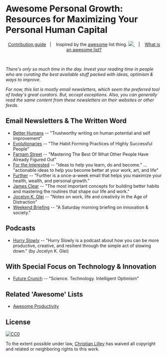 # Awesome Personal Growth: <br>Resources for Maximizing Your Personal Human Capital

<p align="center">
<a href="CONTRIBUTING.md">Contribution guide</a>&nbsp;&nbsp;&nbsp;|&nbsp;&nbsp;&nbsp;
 Inspired by the <a href="https://github.com/sindresorhus/awesome">awesome</a> list thing. <a href="https://github.com/sindresorhus/awesome"><img src="https://cdn.rawgit.com/sindresorhus/awesome/d7305f38d29fed78fa85652e3a63e154dd8e8829/media/badge.svg" /> </a>&nbsp;&nbsp;&nbsp;|&nbsp;&nbsp;&nbsp;
<a href="https://github.com/sindresorhus/awesome/blob/master/awesome.md">What is an awesome list?</a>
</p>

<br>

*There's only so much time in the day. Invest your reading time in people who are curating the best available stuff packed with ideas, optimism & ways to improve.*

*For now, this list is mostly email newsletters, which seem the preferred tool of today's great curators. But, accept exceptions. Also, you can generally read the same content from these newsletters on their websites or other feeds.*
 
<!--- Eventually, add a "Contents" list, but for now, it's all above-the-fold -->

## Email Newsletters & The Written Word
- [Better Humans](https://betterhumans.coach.me/) -- "Trustworthy writing on human potential and self improvement"
- [Evolutionaries](https://evolution2.co/evolutionaries) -- "The Habit Forming Practices of Highly Successful People"
- [Farnam Street](https://fs.blog/) -- "Mastering The Best Of What Other People Have Already Figured Out"
- [For the Interested](http://fortheinterested.com/start/) -- "Ideas to help you learn, do and become." ... "actionable ideas to help you become better at your work, art, and life"
- [Further](https://further.net/) -- "Further is a once-a-week email that helps you maximize your health, wealth, and personal growth."
- [James Clear](https://jamesclear.com/) -- "The most important concepts for building better habits and mastering the routines that shape our life and work."
- [Jocelyn K. Glei](http://jkglei.com/articles/) -- "Notes on work, life and creativity in the Age of Distraction"
- [Weekend Briefing](https://weekendbriefing.com/) -- "A Saturday morning briefing on innovation & society."

## Podcasts
- [Hurry Slowly](http://hurryslowly.co/) -- "Hurry Slowly is a podcast about how you can be more productive, creative, and resilient through the simple act of slowing down." (by Jocelyn K. Glei)

## With Special Focus on Technology & Innovation
- [Future Crunch](https://futurecrun.ch/subscribe) -- "Science. Technology. Intelligent Optimism"

## Related 'Awesome' Lists
- [Awesome Productivity](https://github.com/jyguyomarch/awesome-productivity)


## License

[![CC0](http://mirrors.creativecommons.org/presskit/buttons/88x31/svg/cc-zero.svg)](https://creativecommons.org/publicdomain/zero/1.0/)

To the extent possible under law, [Christian Lilley](https://christianlilley.com) has waived all copyright and related or neighboring rights to this work.
